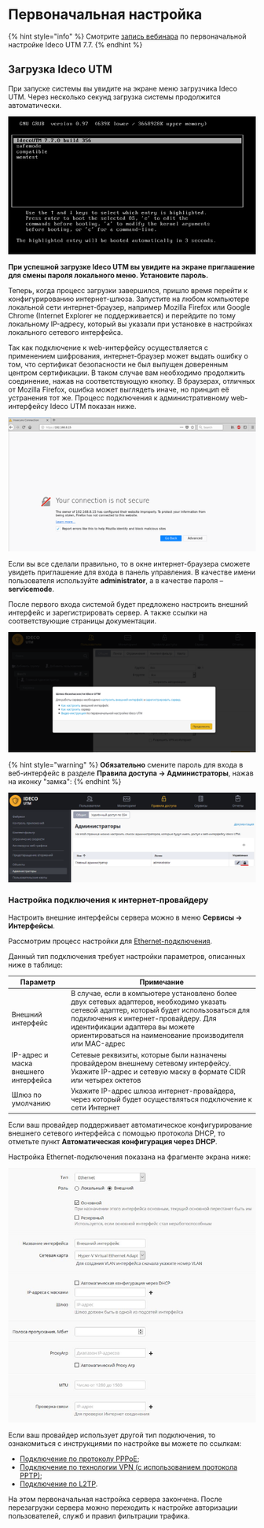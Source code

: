 # Первоначальная настройка

{% hint style="info" %}
Смотрите [запись вебинара](https://youtu.be/kiJAl16RkI0) по первоначальной настройке Ideco UTM 7.7.
{% endhint %}

## Загрузка Ideco UTM

При запуске системы вы увидите на экране меню загрузчика Ideco UTM. Через несколько секунд загрузка системы продолжится автоматически.

![](attachments/1278005/6586874.png)

**При успешной загрузке Ideco UTM вы увидите на экране приглашение для смены пароля локального меню. Установите пароль.**

Теперь, когда процесс загрузки завершился, пришло время перейти к конфигурированию интернет-шлюза. Запустите на любом компьютере локальной сети интернет-браузер, например Mozilla Firefox или Google Chrome (Internet Explorer не поддерживается) и перейдите по тому локальному IP-адресу, который вы указали при установке в настройках локального сетевого интерфейса.

Так как подключение к web-интерфейсу осуществляется с применением шифрования, интернет-браузер может выдать ошибку о том, что сертификат безопасности не был выпущен доверенным центром сертификации. В таком случае вам необходимо продолжить соединение, нажав на соответствующую кнопку. В браузерах, отличных от Mozilla Firefox, ошибка может выглядеть иначе, но принцип её устранения тот же. Процесс подключения к административному web-интерфейсу Ideco UTM показан ниже.

![](attachments/1278005/6586868.png)

Если вы все сделали правильно, то в окне интернет-браузера сможете увидеть приглашение для входа в панель управления. В качестве имени пользователя используйте **administrator**, а в качестве пароля – **servicemode**.

После первого входа системой будет предложено настроить внешний интерфейс и зарегистрировать сервер. А также ссылки на соответствующие страницы документации.

![](attachments/1278005/6586870.png)

{% hint style="warning" %}
**Обязательно** смените пароль для входа в веб-интерфейс в разделе **Правила доступа -> Администраторы**, нажав на иконку "замка":
{% endhint %}

![](attachments/1278005/11239538.png)

### Настройка подключения к интернет-провайдеру

Настроить внешние интерфейсы сервера можно в меню **Сервисы -> Интерфейсы**.

Рассмотрим процесс настройки для [Ethernet-подключения](connection-to-provider/ethernet-connection.md).

Данный тип подключения требует настройки параметров, описанных ниже в таблице:

| Параметр                             | Примечание                                                                                                                                                                                                                                                                     |
| ------------------------------------ | ------------------------------------------------------------------------------------------------------------------------------------------------------------------------------------------------------------------------------------------------------------------------------ |
| Внешний интерфейс                    | В случае, если в компьютере установлено более двух сетевых адаптеров, необходимо указать сетевой адаптер, который будет использоваться для подключения к интернет-провайдеру. Для идентификации адаптера вы можете ориентироваться на наименование производителя или MAC-адрес |
| IP-адрес и маска внешнего интерфейса | Сетевые реквизиты, которые были назначены провайдером внешнему сетевому интерфейсу. Укажите IP-адрес и сетевую маску в формате CIDR или четырех октетов                                                                                                                        |
| Шлюз по умолчанию                    | Укажите IP-адрес шлюза интернет-провайдера, через который будет осуществляться подключение к сети Интернет                                                                                                                                                                     |

Если ваш провайдер поддерживает автоматическое конфигурирование внешнего сетевого интерфейса с помощью протокола DHCP, то отметьте пункт **Автоматическая конфигурация через DHCP**.

Настройка Ethernet-подключения показана на фрагменте экрана ниже:

![](attachments/1278005/7110728.jpg)





Если ваш провайдер использует другой тип подключения, то ознакомиться с инструкциями по настройке вы можете по ссылкам:

* [Подключение по протоколу PPPoE](connection-to-provider/pppoe-connection.md);
* [Подключение по технологии VPN (с использованием протокола PPTP)](connection-to-provider/pptp-vpn-connection.md);
* [Подключение по L2TP](connection-to-provider/l2tp-vpn-connection.md).

На этом первоначальная настройка сервера закончена. После перезагрузки сервера можно переходить к настройке авторизации пользователей, служб и правил фильтрации трафика.
